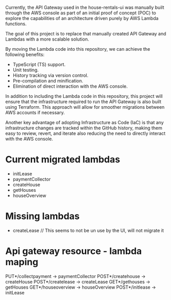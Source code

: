 Currently, the API Gateway used in the house-rentals-ui was manually built through the AWS console as part of an initial proof of concept (POC) to explore the capabilities of an architecture driven purely by AWS Lambda functions.

The goal of this project is to replace that manually created API Gateway and Lambdas with a more scalable solution.

By moving the Lambda code into this repository, we can achieve the following benefits:

- TypeScript (TS) support.
- Unit testing.
- History tracking via version control.
- Pre-compilation and minification.
- Elimination of direct interaction with the AWS console.

In addition to including the Lambda code in this repository, this project will ensure that the infrastructure required to run the API Gateway is also built using Terraform. This approach will allow for smoother migrations between AWS accounts if necessary.

Another key advantage of adopting Infrastructure as Code (IaC) is that any infrastructure changes are tracked within the GitHub history, making them easy to review, revert, and iterate also reducing the need to directly interact with the AWS console.

# Current migrated lambdas

- initLease
- paymentCollector
- createHouse
- getHouses
- houseOverview

# Missing lambdas

- createLease // This seems to not be un use by the UI, will not migrate it

# Api gateway resource - lambda maping

PUT*/collectpayment -> paymentCollector
POST*/createhouse -> createHouse
POST*/createlease -> createLease
GET*/gethouses -> getHouses
GET*/houseoverview -> houseOverview
POST*/initlease -> initLease
